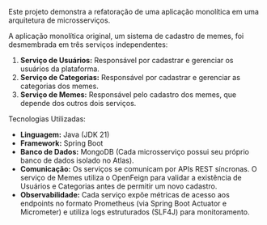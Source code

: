 Este projeto demonstra a refatoração de uma aplicação monolítica em uma arquitetura de microsserviços.

A aplicação monolítica original, um sistema de cadastro de memes, foi desmembrada em três serviços independentes:

1.  **Serviço de Usuários:** Responsável por cadastrar e gerenciar os usuários da plataforma.
2.  **Serviço de Categorias:** Responsável por cadastrar e gerenciar as categorias dos memes.
3.  **Serviço de Memes:** Responsável pelo cadastro dos memes, que depende dos outros dois serviços.

Tecnologias Utilizadas:
* **Linguagem:** Java (JDK 21)
* **Framework:** Spring Boot
* **Banco de Dados:** MongoDB (Cada microsserviço possui seu próprio banco de dados isolado no Atlas).
* **Comunicação:** Os serviços se comunicam por APIs REST síncronas. O serviço de Memes utiliza o OpenFeign para validar a existência de Usuários e Categorias antes de permitir um novo cadastro.
* **Observabilidade:** Cada serviço expõe métricas de acesso aos endpoints no formato Prometheus (via Spring Boot Actuator e Micrometer) e utiliza logs estruturados (SLF4J) para monitoramento.
